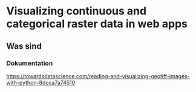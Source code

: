 # Visualizing continuous and categorical raster data in web apps
## Was sind 


### Dokumentation
https://towardsdatascience.com/reading-and-visualizing-geotiff-images-with-python-8dcca7a74510

